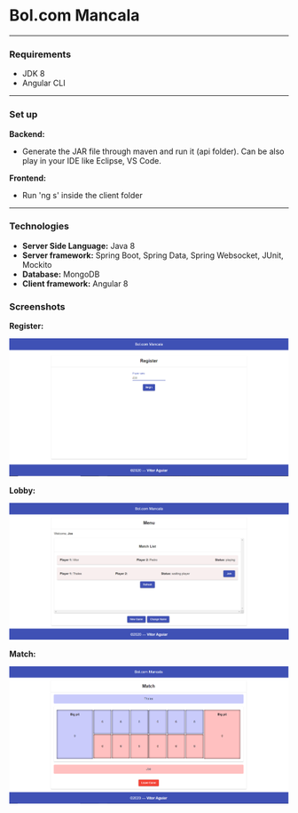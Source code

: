 # Bol.com Mancala

---
### Requirements

- JDK 8
- Angular CLI

---

### Set up

**Backend:**

- Generate the JAR file through maven and run it (api folder). Can be also play in your IDE like Eclipse, VS Code.

**Frontend:**

- Run 'ng s' inside the client folder

---
### Technologies

- **Server Side Language:** Java 8
- **Server framework:** Spring Boot, Spring Data, Spring Websocket, JUnit, Mockito
- **Database:** MongoDB
- **Client framework:** Angular 8

### Screenshots

**Register:**

![](./screenshots/Register.png)

**Lobby:**

![](./screenshots/Lobby.png)

**Match:**

![](./screenshots/Match.png)